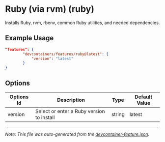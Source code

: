 
# Ruby (via rvm) (ruby)

Installs Ruby, rvm, rbenv, common Ruby utilities, and needed dependencies.

## Example Usage

```json
"features": {
        "devcontainers/features/ruby@latest": {
            "version": "latest"
        }
}
```

## Options

| Options Id | Description | Type | Default Value |
|-----|-----|-----|-----|
| version | Select or enter a Ruby version to install | string | latest |

---

_Note: This file was auto-generated from the [devcontainer-feature.json](https://github.com/devcontainers/features/blob/main/src/ruby/devcontainer-feature.json)._
